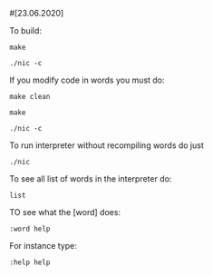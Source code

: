 #[23.06.2020]

To build:

	make
	
	./nic -c

If you modify code in words you must do:

	make clean

	make

	./nic -c


To run interpreter without recompiling words do just

	./nic


To see all list of words in the interpreter do:

	list

TO see what the [word] does:
	
	:word help

For instance type:

	:help help
